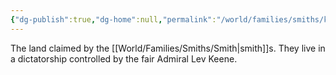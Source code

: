 ```yaml
---
{"dg-publish":true,"dg-home":null,"permalink":"/world/families/smiths/khazadle/","dgPassFrontmatter":true,"created":"2025-03-10T20:51:11.489-04:00","updated":"2025-03-16T19:10:33.585-04:00"}
---
```



The land claimed by the [[World/Families/Smiths/Smith\|smith]]s. They live in a dictatorship controlled by the fair Admiral Lev Keene.